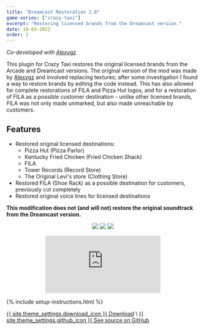 ```yaml
---
title: "Dreamcast Restoration 2.0"
game-series: ["crazy-taxi"]
excerpt: "Restoring licensed brands from the Dreamcast version."
date: 19-03-2022
order: 1
---
```


*Co-developed with [Alexvgz](https://www.youtube.com/channel/UCqDbjGuaY4awoKs8J-6DBUA)*

This plugin for Crazy Taxi restores the original licensed brands from the Arcade and Dreamcast versions.
The original version of the mod was made by [Alexvgz](https://www.youtube.com/channel/UCqDbjGuaY4awoKs8J-6DBUA)
and involved replacing textures; after some investigation I found a way to restore brands by editing the code instead.
This has also allowed for complete restorations of FILA and Pizza Hut logos, and for a restoration of FILA
as a possible customer destination - unlike other licensed brands, FILA was not only made unmarked,
but also made unreachable by customers.

## Features
* Restored original licensed destinations:
  * Pizza Hut (Pizza Parlor)
  * Kentucky Fried Chicken (Fried Chicken Shack)
  * FILA
  * Tower Records (Record Store)
  * The Original Levi's store (Clothing Store)
* Restored FILA (Shoe Rack) as a possible destination for customers, previously cut completely
* Restored original voice lines for licensed destinations

**This modification does not (and will not) restore the original soundtrack from the Dreamcast version.**

<p class="mod-screenshot" align="center">
<a href="https://i.imgur.com/D8oQHkc.jpg"><img src="https://i.imgur.com/D8oQHkcl.jpg"></a>
<a href="https://i.imgur.com/1j3BgjC.jpg"><img src="https://i.imgur.com/1j3BgjCl.jpg"></a>
<a href="https://i.imgur.com/YPt9wLw.jpg"><img src="https://i.imgur.com/YPt9wLwl.jpg"></a>
</p>

<div align="center" class="video-container">
<iframe src="https://www.youtube.com/embed/RX2ULEL9U5w" frameborder="0" allowfullscreen></iframe>
</div>

{% include setup-instructions.html %}

<a href="https://github.com/CookiePLMonster/CT-DC/releases/latest/download/CT-DC.zip" class="button" role="button">{{ site.theme_settings.download_icon }} Download</a> \\
<a href="https://github.com/CookiePLMonster/CT-DC" class="button github" role="button" target="_blank">{{ site.theme_settings.github_icon }} See source on GitHub</a>